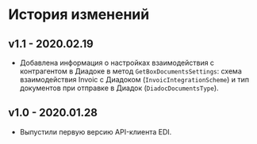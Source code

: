 # История изменений

## v1.1 - 2020.02.19
- Добавлена информация о настройках взаимодействия c контрагентом в Диадоке в метод `GetBoxDocumentsSettings`: схема взаимодействия Invoic с Диадоком (`InvoicIntegrationScheme`) и тип документов при отправке в Диадок (`DiadocDocumentsType`).

## v1.0 - 2020.01.28
- Выпустили первую версию API-клиента EDI.
